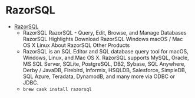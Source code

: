 # RazorSQL
- [RazorSQL](https://razorsql.com/)
  -  RazorSQL RazorSQL - Query, Edit, Browse, and Manage Databases RazorSQL Highlights Download RazorSQL Windows macOS / Mac OS X Linux About RazorSQL Other Products
  - RazorSQL is an SQL Editor and SQL database query tool for macOS, Windows, Linux, and Mac OS X. RazorSQL supports MySQL, Oracle, MS SQL Server, SQLite, PostgreSQL, DB2, Sybase, SQL Anywhere, Derby / JavaDB, Firebird, Informix, HSQLDB, Salesforce, SimpleDB, SQL Azure, Teradata, DynamodB, and many more via ODBC or JDBC.
  - `brew cask install razorsql`
